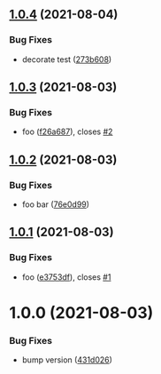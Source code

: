 ## [1.0.4](https://github.com/hickorytechnology/semantic-release-github-tests/compare/v1.0.3...v1.0.4) (2021-08-04)


### Bug Fixes

* decorate test ([273b608](https://github.com/hickorytechnology/semantic-release-github-tests/commit/273b608388cd8fc4a682c18d033ade22bdbddd45))

## [1.0.3](https://github.com/hickorytechnology/semantic-release-github-tests/compare/v1.0.2...v1.0.3) (2021-08-03)


### Bug Fixes

* foo ([f26a687](https://github.com/hickorytechnology/semantic-release-github-tests/commit/f26a687041860b4d54e7f1ce43d70956e7042113)), closes [#2](https://github.com/hickorytechnology/semantic-release-github-tests/issues/2)

## [1.0.2](https://github.com/hickorytechnology/semantic-release-github-tests/compare/v1.0.1...v1.0.2) (2021-08-03)


### Bug Fixes

* foo bar ([76e0d99](https://github.com/hickorytechnology/semantic-release-github-tests/commit/76e0d99c5abf5026d355bad72bfde37b2356690d))

## [1.0.1](https://github.com/hickorytechnology/semantic-release-github-tests/compare/v1.0.0...v1.0.1) (2021-08-03)


### Bug Fixes

* foo ([e3753df](https://github.com/hickorytechnology/semantic-release-github-tests/commit/e3753df6b1e1602db221c4bd3e1ac35a4ca198e7)), closes [#1](https://github.com/hickorytechnology/semantic-release-github-tests/issues/1)

# 1.0.0 (2021-08-03)


### Bug Fixes

* bump version ([431d026](https://github.com/hickorytechnology/semantic-release-github-tests/commit/431d026182ab495bf1afddf1e28dd2e64f2c1347))
